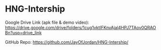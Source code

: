 # HNG-Intership

Google Drive Link (apk file & demo video):
https://drive.google.com/drive/folders/1cug1vktIFKnvAjal4HPJ7TAov0QRAOBn?usp=drive_link

GitHub Repo:
https://github.com/JayOfJordan/HNG-Intership/
